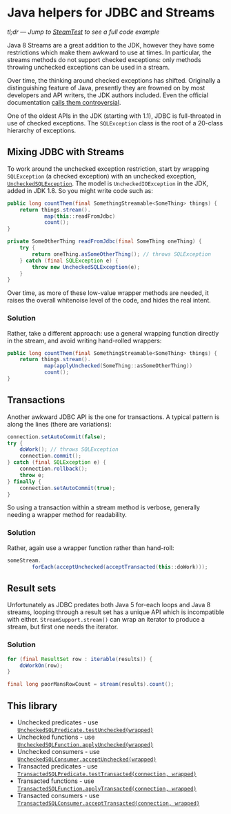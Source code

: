 # Java helpers for JDBC and Streams

*tl;dr* &mdash; _Jump to [SteamTest](src/test/java/hm/binkley/sql/StreamTest.java)
to see a full code example_

Java 8 Streams are a great addition to the JDK, however they have some 
restrictions which make them awkward to use at times.  In particular, the 
streams methods do not support checked exceptions: only methods throwing 
unchecked exceptions can be used in a stream.

Over time, the thinking around checked exceptions has shifted.  Originally 
a distinguishing feature of Java, presently they are frowned on by most 
developers and API writers, the JDK authors included.  Even the official 
documentation [calls them
controversial](https://docs.oracle.com/javase/tutorial/essential/exceptions/runtime.html).

One of the oldest APIs in the JDK (starting with 1.1), JDBC is
full-throated in use of checked exceptions.  The `SQLException` class 
is the root of a 20-class hierarchy of exceptions.

## Mixing JDBC with Streams

To work around the unchecked exception restriction, start by wrapping 
`SQLException` (a checked exception) with an unchecked exception, 
[`UncheckedSQLException`](src/main/java/hm/binkley/sql/UncheckedSQLException.java).
The model is `UncheckedIOException` in the JDK, added in JDK 1.8.  So you 
might write code such as:

```java
public long countThem(final SomethingStreamable<SomeThing> things) {
    return things.stream().
            map(this::readFromJdbc)
            count();
}

private SomeOtherThing readFromJdbc(final SomeThing oneThing) {
    try {
        return oneThing.asSomeOtherThing(); // throws SQLException
    } catch (final SQLException e) {
        throw new UncheckedSQLException(e);
    }
}
```

Over time, as more of these low-value wrapper methods are needed, it raises 
the overall whitenoise level of the code, and hides the real intent.

### Solution

Rather, take a different approach: use a general wrapping function directly
in the stream, and avoid writing hand-rolled wrappers:

```java
public long countThem(final SomethingStreamable<SomeThing> things) {
    return things.stream().
            map(applyUnchecked(SomeThing::asSomeOtherThing))
            count();
}
```

## Transactions

Another awkward JDBC API is the one for transactions.  A typical pattern 
is along the lines (there are variations):

```java
connection.setAutoCommit(false);
try {
    doWork(); // throws SQLException
    connection.commit();
} catch (final SQLException e) {
    connection.rollback();
    throw e;
} finally {
    connection.setAutoCommit(true);
}
```

So using a transaction within a stream method is verbose, generally needing 
a wrapper method for readability.

### Solution

Rather, again use a wrapper function rather than hand-roll:

```java
someStream.
        forEach(acceptUnchecked(acceptTransacted(this::doWork)));
```

## Result sets

Unfortunately as JDBC predates both Java 5 for-each loops and Java 8 
streams, looping through a result set has a unique API which is 
incompatible with either.  `StreamSupport.stream()` can wrap an iterator to
produce a stream, but first one needs the iterator.

### Solution

```java
for (final ResultSet row : iterable(results)) {
    doWorkOn(row);
}

final long poorMansRowCount = stream(results).count();
```

## This library

* Unchecked predicates - use [`UncheckedSQLPredicate.testUnchecked(wrapped)`](src/main/java/hm/binkley/sql/UncheckedSQLPredicate.java)
* Unchecked functions - use [`UncheckedSQLFunction.applyUnchecked(wrapped)`](src/main/java/hm/binkley/sql/UncheckedSQLFunction.java)
* Unchecked consumers - use [`UncheckedSQLConsumer.acceptUnchecked(wrapped)`](src/main/java/hm/binkley/sql/UncheckedSQLConsumer.java)
* Transacted predicates - use [`TransactedSQLPredicate.testTransacted(connection, wrapped)`](src/main/java/hm/binkley/sql/TransactedSQLPredicate.java)
* Transacted functions - use [`TransactedSQLFunction.applyTransacted(connection, wrapped)`](src/main/java/hm/binkley/sql/TransactedSQLFunction.java)
* Transacted consumers - use [`TransactedSQLConsumer.acceptTransacted(connection, wrapped)`](src/main/java/hm/binkley/sql/TransactedSQLConsumer.java)

